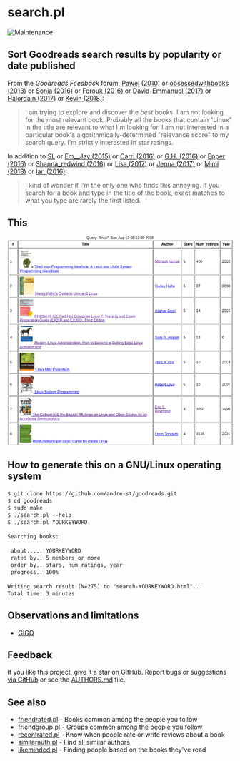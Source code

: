 # search.pl

![Maintenance](https://img.shields.io/maintenance/yes/2018.svg)


## Sort Goodreads search results by popularity or date published

From the _Goodreads Feedback_ forum,
[Pawel (2010)](https://www.goodreads.com/topic/show/423469-sorting-search-results)
or [obsessedwithbooks (2013)](https://www.goodreads.com/topic/show/1188302-sort-search-results)
or [Sonja (2016)](https://www.goodreads.com/topic/show/18177911-advanced-search-for-books)
or [Ferouk (2016)](https://www.goodreads.com/topic/show/18084428-we-want-to-find-good-books-fast)
or [David-Emmanuel (2017)](https://www.goodreads.com/topic/show/18541118-better-search)
or [Halordain (2017)](https://www.goodreads.com/topic/show/18496984-sorting-by-average-rating)
or [Kevin (2018)](https://www.goodreads.com/topic/show/19464605-sort-search-results-by-rating):

> I am trying to explore and discover the *best* books. I am not looking
> for the most relevant book. Probably all the books that contain
> "Linux" in the title are relevant to what I'm looking for. I am not
> interested in a particular book's algorithmically-determined
> "relevance score" to my search query. I'm strictly interested in star
> ratings.

In addition to [SL](https://www.goodreads.com/topic/show/19387052-search-needs-improvement)
or [Em__Jay (2015)](https://www.goodreads.com/topic/show/2279173-search-results)
or [Carri (2016)](https://www.goodreads.com/topic/show/18123885-search-functionality)
or [G.H. (2016)](https://www.goodreads.com/topic/show/18034964-search-results)
or [Epper (2016)](https://www.goodreads.com/topic/show/18223264-search-books-filter-results)
or [Shanna_redwind (2016)](https://www.goodreads.com/topic/show/18208444-search-very-frustrating)
or [Lisa (2017)](https://www.goodreads.com/topic/show/19114134-search-fundction-when-looking-for-books)
or [Jenna (2017)](https://www.goodreads.com/topic/show/18901296-please-improve-search-function)
or [Mimi (2018)](https://www.goodreads.com/topic/show/19272652-refined-search)
or [Ian (2016)](https://www.goodreads.com/topic/show/18115612-search-prioritise-exact-matches):

>I kind of wonder if I'm the only one who finds this annoying. If you search
>for a book and type in the title of the book, exact matches to what you type
>are rarely the first listed. 


## This

[![Screenshot](img/search.png?raw=true "Search result for 'Linux'")](https://andre-st.github.io/search-linux.html)


## How to generate this on a GNU/Linux operating system

```console
$ git clone https://github.com/andre-st/goodreads.git
$ cd goodreads
$ sudo make
$ ./search.pl --help
$ ./search.pl YOURKEYWORD

Searching books:

 about..... YOURKEYWORD
 rated by.. 5 members or more
 order by.. stars, num_ratings, year
 progress.. 100%

Writing search result (N=275) to "search-YOURKEYWORD.html"... 
Total time: 3 minutes
```


## Observations and limitations

- [GIGO](https://en.wikipedia.org/wiki/Garbage_in,_garbage_out)


## Feedback

If you like this project, give it a star on GitHub.
Report bugs or suggestions [via GitHub](https://github.com/andre-st/goodreads/issues) 
or see the [AUTHORS.md](AUTHORS.md) file.


## See also

- [friendrated.pl](friendrated.md) - Books common among the people you follow
- [friendgroup.pl](friendgroup.md) - Groups common among the people you follow
- [recentrated.pl](recentrated.md) - Know when people rate or write reviews about a book
- [similarauth.pl](similarauth.md) - Find all similar authors
- [likeminded.pl](likeminded.md)   - Finding people based on the books they've read
 

